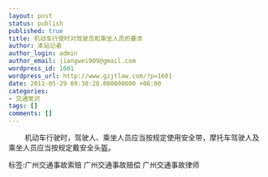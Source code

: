 ```yaml
---
layout: post
status: publish
published: true
title: 机动车行使时对驾驶员和乘坐人员的要求
author: 本站记者
author_login: admin
author_email: jiangwei909@gmail.com
wordpress_id: 1601
wordpress_url: http://www.gzjtlaw.com/?p=1601
date: 2011-05-29 09:30:28.000000000 +08:00
categories:
- 交通常识
tags: []
comments: []
---
```

　　 机动车行驶时，驾驶人、乘坐人员应当按规定使用安全带，摩托车驾驶人及乘坐人员应当按规定戴安全头盔。标签:广州交通事故索赔 广州交通事故赔偿 广州交通事故律师
